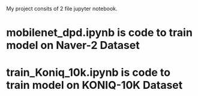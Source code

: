 My project consits of 2 file jupyter notebook. 
# mobilenet_dpd.ipynb is code to train model on Naver-2 Dataset
# train_Koniq_10k.ipynb is code to train model on KONIQ-10K Dataset
